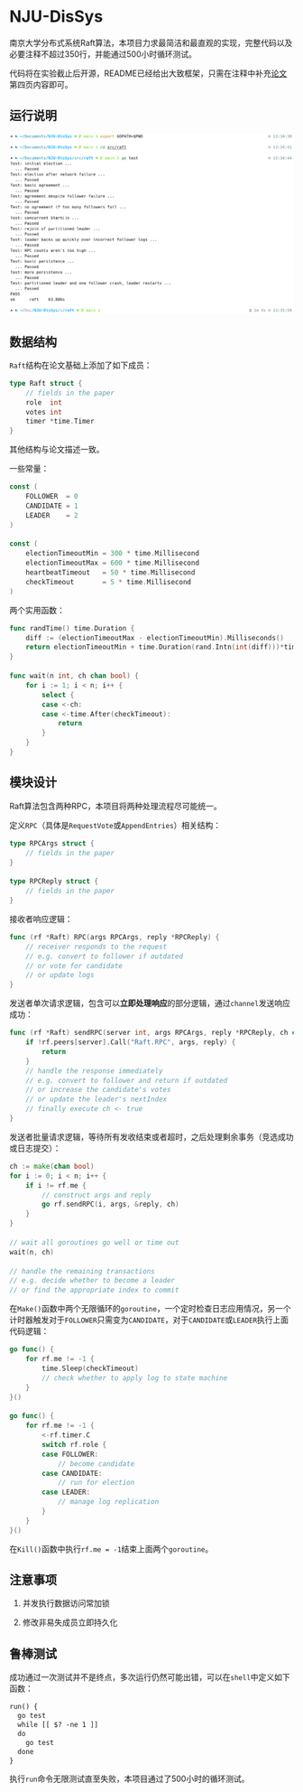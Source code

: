 # NJU-DisSys

南京大学分布式系统Raft算法，本项目力求最简洁和最直观的实现，完整代码以及必要注释不超过350行，并能通过500小时循环测试。

代码将在实验截止后开源，README已经给出大致框架，只需在注释中补充[论文](https://raft.github.io/raft.pdf)第四页内容即可。

## 运行说明

![](asset/run.png)

## 数据结构

`Raft`结构在论文基础上添加了如下成员：

```go
type Raft struct {
    // fields in the paper
    role  int
    votes int
    timer *time.Timer
}
```

其他结构与论文描述一致。

一些常量：

```go
const (
    FOLLOWER  = 0
    CANDIDATE = 1
    LEADER    = 2
)

const (
    electionTimeoutMin = 300 * time.Millisecond
    electionTimeoutMax = 600 * time.Millisecond
    heartbeatTimeout   = 50 * time.Millisecond
    checkTimeout       = 5 * time.Millisecond
)
```

两个实用函数：
```go
func randTime() time.Duration {
    diff := (electionTimeoutMax - electionTimeoutMin).Milliseconds()
    return electionTimeoutMin + time.Duration(rand.Intn(int(diff)))*time.Millisecond
}

func wait(n int, ch chan bool) {
    for i := 1; i < n; i++ {
        select {
        case <-ch:
        case <-time.After(checkTimeout):
            return
        }
    }
}
```

## 模块设计

Raft算法包含两种RPC，本项目将两种处理流程尽可能统一。

定义`RPC`（具体是`RequestVote`或`AppendEntries`）相关结构：

```go
type RPCArgs struct {
    // fields in the paper
}

type RPCReply struct {
    // fields in the paper
}
```

接收者响应逻辑：

```go
func (rf *Raft) RPC(args RPCArgs, reply *RPCReply) {
    // receiver responds to the request
    // e.g. convert to follower if outdated
    // or vote for candidate
    // or update logs
}
```

发送者单次请求逻辑，包含可以**立即处理响应**的部分逻辑，通过`channel`发送响应成功：

```go
func (rf *Raft) sendRPC(server int, args RPCArgs, reply *RPCReply, ch chan bool) {
    if !rf.peers[server].Call("Raft.RPC", args, reply) {
        return
    }
    // handle the response immediately
    // e.g. convert to follower and return if outdated
    // or increase the candidate's votes
    // or update the leader's nextIndex
    // finally execute ch <- true
}
```

发送者批量请求逻辑，等待所有发收结束或者超时，之后处理剩余事务（竞选成功或日志提交）：

```go
ch := make(chan bool)
for i := 0; i < n; i++ {
    if i != rf.me {
        // construct args and reply
        go rf.sendRPC(i, args, &reply, ch)
    }
}

// wait all goroutines go well or time out
wait(n, ch)

// handle the remaining transactions
// e.g. decide whether to become a leader
// or find the appropriate index to commit
```

在`Make()`函数中两个无限循环的`goroutine`，一个定时检查日志应用情况，另一个计时器触发对于`FOLLOWER`只需变为`CANDIDATE`，对于`CANDIDATE`或`LEADER`执行上面代码逻辑：

```go
go func() {
    for rf.me != -1 {
        time.Sleep(checkTimeout)
        // check whether to apply log to state machine
    }
}()

go func() {
    for rf.me != -1 {
        <-rf.timer.C
        switch rf.role {
        case FOLLOWER:
            // become candidate
        case CANDIDATE:
            // run for election
        case LEADER:
            // manage log replication
        }
    }
}()
```

在`Kill()`函数中执行`rf.me = -1`结束上面两个`goroutine`。

## 注意事项

1. 并发执行数据访问常加锁

2. 修改非易失成员立即持久化

## 鲁棒测试

成功通过一次测试并不是终点，多次运行仍然可能出错，可以在`shell`中定义如下函数：

```shell
run() {
  go test
  while [[ $? -ne 1 ]]
  do
    go test
  done
}
```

执行`run`命令无限测试直至失败，本项目通过了500小时的循环测试。
